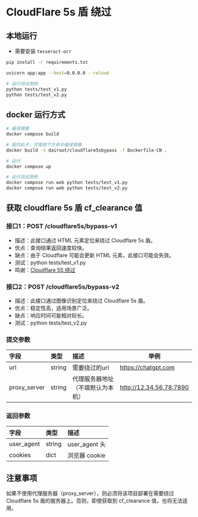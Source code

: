 # CloudFlare 5s 盾 绕过

## 本地运行
- 需要安装 `tesseract-ocr`
```bash
pip install -r requirements.txt

uvicorn app:app --host=0.0.0.0 --reload

# 运行测试用例
python tests/test_v1.py
python tests/test_v2.py
```

## docker 运行方式
```bash
# 编译镜像
docker compose build

# 国内机子，可使用下方命令编译镜像
docker build -t dairoot/cloudflare5sbypass -f Dockerfile-CN .

# 运行
docker compose up

# 运行测试用例
docker compose run web python tests/test_v1.py
docker compose run web python tests/test_v2.py
```

## 获取 cloudflare 5s 盾 cf_clearance 值
### 接口1：POST /cloudflare5s/bypass-v1 
- 描述：此接口通过 HTML 元素定位来绕过 Cloudflare 5s 盾。
- 优点：查询结果返回速度较快。
- 缺点：由于 Cloudflare 可能会更新 HTML 元素，此接口可能会失效。
- 测试：python tests/test_v1.py
- 鸣谢：[Cloudflare 5S 绕过](https://github.com/sarperavci/CloudflareBypassForScraping)

### 接口2：POST /cloudflare5s/bypass-v2
- 描述：此接口通过图像识别定位来绕过 Cloudflare 5s 盾。
- 优点：稳定性高，适用场景广泛。
- 缺点：响应时间可能相对较长。
- 测试：python tests/test_v2.py


### 提交参数

| 字段 | 类型 | 描述                       | 举例                      |
|:---|:---|:-------------------------|-------------------------|
| url | string | 需要绕过的url  | https://chatgpt.com     |
| proxy_server | string | 代理服务器地址（不填默认为本机）         | http://12.34.56.78:7890 |

### 返回参数
| 字段         | 类型     | 描述            |
|:-----------|:-------|:--------------|
| user_agent | string | user_agent  头 |
| cookies    | dict   | 浏览器 cookie    |



## 注意事项
如果不使用代理服务器（proxy_server），则必须将该项目部署在需要绕过 Cloudflare 5s 盾的服务器上。否则，即使获取到 cf_clearance 值，也将无法适用。

